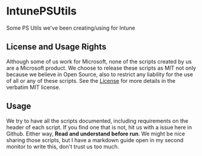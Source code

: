 
# IntunePSUtils
Some PS Utils we've been creating/using for Intune
## License and Usage Rights
Although some of us work for Microsoft, none of the scripts created by us are a Microsoft product. We choose to release these scripts as MIT not only because we believe in Open Source, also to restrict any liability for the use of all or any of these scripts. See the [License](https://github.com/CETSLATAM/IntunePSUtils/blob/main/LICENSE) for more details in the verbatim MIT license. 

## Usage
We try to have all the scripts documented, including requirements on the header of each script. If you find one that is not, hit us with a issue here in Github. Either way, __Read and understand before run__. We might be nice sharing those scripts, but I have a markdown guide open in my second monitor to write this, don't trust us too much. 
